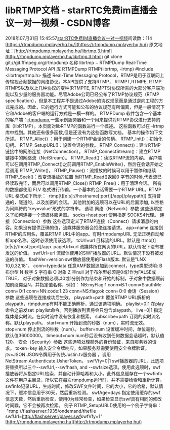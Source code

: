 # libRTMP文档 - starRTC免费im直播会议一对一视频 - CSDN博客
2018年07月31日 15:45:57[starRTC免费IM直播会议一对一视频](https://me.csdn.net/elesos)阅读数：114
[https://rtmpdump.mplayerhq.hu/](https://rtmpdump.mplayerhq.hu/)
原文地址：[http://rtmpdump.mplayerhq.hu/librtmp.3.html](http://rtmpdump.mplayerhq.hu/librtmp.3.html)
git clone git://git.ffmpeg.org/rtmpdump
名称
librtmp − RTMPDump Real-Time Messaging Protocol API
库
RTMPDump RTMP(librtmp, -lrtmp)
#include <librtmp/rtmp.h>
描述
Real-Time Messaging Protocol，RTMP是用于互联网上传输视音频数据的网络协议。本API提供了支持RTMP， RTMPT,RTMPE, RTMP RTMPS以及以上几种协议的变种(RTMPTE, RTMPTS)协议所需的大部分客户端功能以及少量的服务器功能。尽管Adobe公司已经公布了RTMP协议规范（RTMP specification），但是本工程并不是通过Adobe的协议规范而是通过逆向工程的方式完成的。因此，它的运行方式可能和公布的协议规范有所偏离，但是一般情况下它和Adobe的客户端的运行方式是一模一样的。
RTMPDump 软件包含一个基本的客户端：[rtmpdump](http://rtmpdump.mplayerhq.hu/man1/rtmpdump.1),一些示例服务器和一个用来提供对RTMP协议进行支持的库（libRTMP）。本页面对libRTMP的函数进行一个概述。 这些函数可以在 -lrtmp 库中找到。其他还有很多函数,但是还没有为这些函数写文档。
基本的操作如下文所述。
RTMP_Alloc() ：用于创建一个RTMP会话的句柄。
RTMP_Init()：初始化句柄。
RTMP_SetupURL()：设置会话的参数。
RTMP_Connect()：建立RTMP链接中的网络连接（NetConnection）。
RTMP_ConnectStream()：建立RTMP链接中的网络流（NetStream）。
RTMP_Read()：读取RTMP流的内容。
客户端可以在调用RTMP_Connect()之前调用RTMP_EnableWrite()，然后在会话开始之后调用 RTMP_Write()。
RTMP_Pause()：流播放的时候可以用于暂停和继续
RTMP_Seek()：改变流播放的位置
当RTMP_Read()返回0 字节的时候,代表流已经读取完毕，而后可以调用RTMP_Close()
RTMP_Free()：用于清理会话。
所有的数据都使用 FLV 格式进行传输。一个基本的会话需要一个RTMP URL。RTMP URL 格式如下所示：
 rtmp[t][e|s]://hostname[:port][/app[/playpath]]
支持普通的，隧道的，以及加密的会话。
其他附加的选项可以在URL的后面添加, 以空格为间隔符的“key=value”形式的字符串。
选项
网络（Network）参数
这些选项定义了如何连接一个流媒体服务器。
socks=host:port
使用指定 SOCKS4代理。
连接（Connection）参数
这些选项定义了RTMP连接（Connect）请求消息的内容。如果没有提供正确的值，流媒体服务器会拒绝连接请求。
app=name
连接到RTMP的应用名，覆盖RTMP URL中的app。有时rtmpdumpURL 无法正确自动解析app名称。这时必须使用该选项。
tcUrl=url
目标流的URL。默认是 rtmp[t][e|s]://host[:port]/app.
pageUrl=url
流媒体所在网页的URL。默认情况下没有被发送的价值。
swfUrl=url
流媒体使用的SWF播放器的URL。默认情况下没有被发送的价值。
flashVer=version
swf播放器使用的Flash版本. 默认是"LNX 10,0,32,18"。
conn=type:data
任意AMF数据追加到connect，type类型说明:
B 布尔型
N 数字
S 字符串
O 对象
Z 空null
对于布尔型必须是0或1作为FALSE或TRUE，
对于对象数据必须以0或1分别作为结束和开始的标制，子对象中数据项前加前缀类型N，并指定值名称，例如： NB:myFlag:1
conn=B:1 conn=S:authMe conn=O:1 conn=NN:code:1.23 conn=NS:flag:ok conn=O:0
会话（Session）参数
这些选项在连接成功后生效。
playpath=path
覆盖RTMP URL解析的playpath，rtmpdump有时不能正确解析，通过该选项明确。
playlist=0|1
在play命令之前发set_playlist命令。否则播放列表将会只包含playpath。
live=0|1
指定媒体是实时流。在实时流中没有恢复和搜索。
subscribe=path
订阅的实时流名称。默认playpath。
start=num
开始到流的秒数（num），实时流无效。
stop=num
停止到流的秒数（num）。
buffer=num
设置缓冲时间，单位毫秒。 默认值36000000。
timeout=num
num秒后没有收到任何数据会话超时，默认值120。
安全（Security）参数
这些选项处理额外的身份验证，来自服务器的请求。
token=key
输入安全令牌响应，如果服务器需要使用安全令牌验证。
jtv=JSON
JSON令牌用于传统Justin.tv服务器 ，调用NetStream.Authenticate.UsherToken。
swfVfy=0|1
swf播放器的URL，此选项将替换所以三个--swfUrl,--swfhash, and --swfsize选项。使用此选项时，swf播放器将从指定URL检索，并自动计算哈希和大小。此外信息缓存在一个swfinfo文件在用户主目录，所以它在每次rtmpdump运行时，并不需要检索和重新计算。swfinfo记录URL，生成时间，修改SWF文件时间，它的大小，它的哈希，默认情况下，缓冲信息用于30天，然后重新检测。
swfAge=days
指定使用缓存的swf信息天数，然后重新检查，使用0为经常检查，如果检查显示swf具有相同的修改时间戳，它不会被再次检索。
例子
RTMP_SetupURL()使用的一个例子字符串：
 "rtmp://flashserver:1935/ondemand/thefile swfUrl=[http://flashserver/player.swf](http://flashserver/player.swf)swfVfy=1"
[http://rtmpdump.mplayerhq.hu](http://rtmpdump.mplayerhq.hu/)
